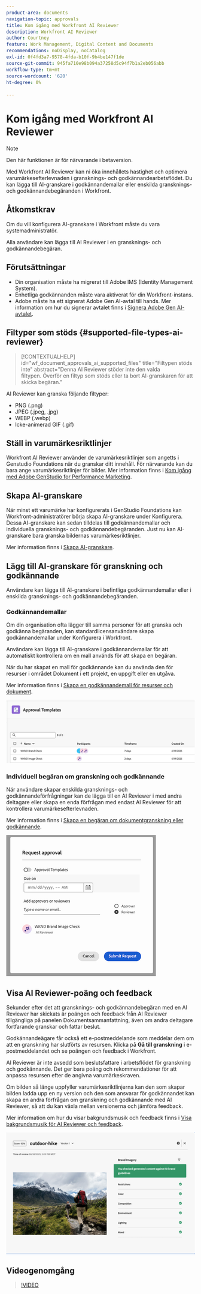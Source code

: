 ```yaml
---
product-area: documents
navigation-topic: approvals
title: Kom igång med Workfront AI Reviewer
description: Workfront AI Reviewer
author: Courtney
feature: Work Management, Digital Content and Documents
recommendations: noDisplay, noCatalog
exl-id: 0f4fd3a7-9578-4fda-b10f-9b4be147f1de
source-git-commit: 945fa710e98b094a37258d5c94f7b1a2eb056abb
workflow-type: tm+mt
source-wordcount: '620'
ht-degree: 0%

---
```


# Kom igång med Workfront AI Reviewer

>[!NOTE]
>
>Den här funktionen är för närvarande i betaversion.

Med Workfront AI Reviewer kan ni öka innehållets hastighet och optimera varumärkesefterlevnaden i gransknings- och godkännandearbetsflödet. Du kan lägga till AI-granskare i godkännandemallar eller enskilda gransknings- och godkännandebegäranden i Workfront.

## Åtkomstkrav

Om du vill konfigurera AI-granskare i Workfront måste du vara systemadministratör.

Alla användare kan lägga till AI Reviewer i en gransknings- och godkännandebegäran.


## Förutsättningar

* Din organisation måste ha migrerat till Adobe IMS (Identity Management System).
* Enhetliga godkännanden måste vara aktiverat för din Workfront-instans.
* Adobe måste ha ett signerat Adobe Gen AI-avtal till hands.
Mer information om hur du signerar avtalet finns i [Signera Adobe Gen AI-avtalet](/help/quicksilver/workfront-basics/ai-assistant/ai-assistant-overview.md#sign-the-adobe-gen-ai-agreement).


## Filtyper som stöds {#supported-file-types-ai-reviewer}

>[!CONTEXTUALHELP]
>id="wf_document_approvals_ai_supported_files"
>title="Filtypen stöds inte"
>abstract="Denna AI Reviewer stöder inte den valda filtypen. Överför en filtyp som stöds eller ta bort AI-granskaren för att skicka begäran."

AI Reviewer kan granska följande filtyper:

* PNG (.png)
* JPEG (.jpeg, .jpg)
* WEBP (.webp)
* Icke-animerad GIF (.gif)

## Ställ in varumärkesriktlinjer

Workfront AI Reviewer använder de varumärkesriktlinjer som angetts i Genstudio Foundations när du granskar ditt innehåll. För närvarande kan du bara ange varumärkesriktlinjer för bilder. Mer information finns i [Kom igång med Adobe GenStudio for Performance Marketing](https://experienceleague.adobe.com/en/docs/genstudio-for-performance-marketing/user-guide/get-started).


## Skapa AI-granskare

När minst ett varumärke har konfigurerats i GenStudio Foundations kan Workfront-administratörer börja skapa AI-granskare under Konfigurera. Dessa AI-granskare kan sedan tilldelas till godkännandemallar och individuella gransknings- och godkännandebegäranden. Just nu kan AI-granskare bara granska bildernas varumärkesriktlinjer.

Mer information finns i [Skapa AI-granskare](/help/quicksilver/review-and-approve-work/document-reviews-and-approvals/set-up-ai-reviewer.md).

## Lägg till AI-granskare för granskning och godkännande

Användare kan lägga till AI-granskare i befintliga godkännandemallar eller i enskilda gransknings- och godkännandebegäranden.

### Godkännandemallar

Om din organisation ofta lägger till samma personer för att granska och godkänna begäranden, kan standardlicensanvändare skapa godkännandemallar under Konfigurera i Workfront.

Användare kan lägga till AI-granskare i godkännandemallar för att automatiskt kontrollera om en mall används för att skapa en begäran.

När du har skapat en mall för godkännande kan du använda den för resurser i området Dokument i ett projekt, en uppgift eller en utgåva.

Mer information finns i [Skapa en godkännandemall för resurser och dokument](/help/quicksilver/review-and-approve-work/document-reviews-and-approvals/manage-document-approvals/create-approval-template.md).

![malllista med AI-granskare](assets/ai-review-templates.png)

### Individuell begäran om granskning och godkännande

När användare skapar enskilda gransknings- och godkännandeförfrågningar kan de lägga till en AI Reviewer i med andra deltagare eller skapa en enda förfrågan med endast AI Reviewer för att kontrollera varumärkesefterlevnaden.

Mer information finns i [Skapa en begäran om dokumentgranskning eller godkännande](/help/quicksilver/review-and-approve-work/document-reviews-and-approvals/manage-document-approvals/create-a-document-approval.md).


![AI-granskare har lagts till i en enskild godkännandebegäran](assets/ad-ai-reviewer-to-request.png)

## Visa AI Reviewer-poäng och feedback

Sekunder efter det att gransknings- och godkännandebegäran med en AI Reviewer har skickats är poängen och feedback från AI Reviewer tillgängliga på panelen Dokumentsammanfattning, även om andra deltagare fortfarande granskar och fattar beslut.

Godkännandeägare får också ett e-postmeddelande som meddelar dem om att en granskning har slutförts av resursen. Klicka på **Gå till granskning** i e-postmeddelandet och se poängen och feedback i Workfront.

AI Reviewer är inte avsedd som beslutsfattare i arbetsflödet för granskning och godkännande. Det ger bara poäng och rekommendationer för att anpassa resursen efter de angivna varumärkeskraven.

Om bilden så länge uppfyller varumärkesriktlinjerna kan den som skapar bilden ladda upp en ny version och den som ansvarar för godkännandet kan skapa en andra förfrågan om granskning och godkännande med AI Reviewer, så att du kan växla mellan versionerna och jämföra feedback.

Mer information om hur du visar bakgrundsmusik och feedback finns i [Visa bakgrundsmusik för AI Reviewer och feedback](/help/quicksilver/review-and-approve-work/document-reviews-and-approvals/view-ai-reviewer-feedback.md).


![AI-granskares feedback](assets/ai-reviewer-feedback.png)


## Videogenomgång

>[!VIDEO](https://video.tv.adobe.com/v/3470847/)